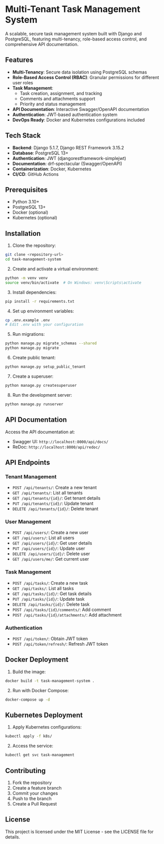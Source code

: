 # Multi-Tenant Task Management System

A scalable, secure task management system built with Django and PostgreSQL, featuring multi-tenancy, role-based access control, and comprehensive API documentation.

## Features

- **Multi-Tenancy**: Secure data isolation using PostgreSQL schemas
- **Role-Based Access Control (RBAC)**: Granular permissions for different user roles
- **Task Management**:
  - Task creation, assignment, and tracking
  - Comments and attachments support
  - Priority and status management
- **API Documentation**: Interactive Swagger/OpenAPI documentation
- **Authentication**: JWT-based authentication system
- **DevOps Ready**: Docker and Kubernetes configurations included

## Tech Stack

- **Backend**: Django 5.1.7, Django REST Framework 3.15.2
- **Database**: PostgreSQL 13+
- **Authentication**: JWT (djangorestframework-simplejwt)
- **Documentation**: drf-spectacular (Swagger/OpenAPI)
- **Containerization**: Docker, Kubernetes
- **CI/CD**: GitHub Actions

## Prerequisites

- Python 3.10+
- PostgreSQL 13+
- Docker (optional)
- Kubernetes (optional)

## Installation

1. Clone the repository:
```bash
git clone <repository-url>
cd task-management-system
```

2. Create and activate a virtual environment:
```bash
python -m venv venv
source venv/bin/activate  # On Windows: venv\Scripts\activate
```

3. Install dependencies:
```bash
pip install -r requirements.txt
```

4. Set up environment variables:
```bash
cp .env.example .env
# Edit .env with your configuration
```

5. Run migrations:
```bash
python manage.py migrate_schemas --shared
python manage.py migrate
```

6. Create public tenant:
```bash
python manage.py setup_public_tenant
```

7. Create a superuser:
```bash
python manage.py createsuperuser
```

8. Run the development server:
```bash
python manage.py runserver
```

## API Documentation

Access the API documentation at:
- Swagger UI: `http://localhost:8000/api/docs/`
- ReDoc: `http://localhost:8000/api/redoc/`

## API Endpoints

### Tenant Management
- `POST /api/tenants/`: Create a new tenant
- `GET /api/tenants/`: List all tenants
- `GET /api/tenants/{id}/`: Get tenant details
- `PUT /api/tenants/{id}/`: Update tenant
- `DELETE /api/tenants/{id}/`: Delete tenant

### User Management
- `POST /api/users/`: Create a new user
- `GET /api/users/`: List all users
- `GET /api/users/{id}/`: Get user details
- `PUT /api/users/{id}/`: Update user
- `DELETE /api/users/{id}/`: Delete user
- `GET /api/users/me/`: Get current user

### Task Management
- `POST /api/tasks/`: Create a new task
- `GET /api/tasks/`: List all tasks
- `GET /api/tasks/{id}/`: Get task details
- `PUT /api/tasks/{id}/`: Update task
- `DELETE /api/tasks/{id}/`: Delete task
- `POST /api/tasks/{id}/comments/`: Add comment
- `POST /api/tasks/{id}/attachments/`: Add attachment

### Authentication
- `POST /api/token/`: Obtain JWT token
- `POST /api/token/refresh/`: Refresh JWT token

## Docker Deployment

1. Build the image:
```bash
docker build -t task-management-system .
```

2. Run with Docker Compose:
```bash
docker-compose up -d
```

## Kubernetes Deployment

1. Apply Kubernetes configurations:
```bash
kubectl apply -f k8s/
```

2. Access the service:
```bash
kubectl get svc task-management
```

## Contributing

1. Fork the repository
2. Create a feature branch
3. Commit your changes
4. Push to the branch
5. Create a Pull Request

## License

This project is licensed under the MIT License - see the LICENSE file for details.